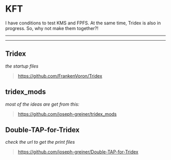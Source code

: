 # KFT
I have conditions to test KMS and FPFS.
At the same time, Tridex is also in progress.
So, why not make them together?!

---
---


## Tridex
*the startup files*
>https://github.com/FrankenVoron/Tridex

## tridex_mods
*most of the ideas are get from this:*
>https://github.com/joseph-greiner/tridex_mods

## Double-TAP-for-Tridex
*check the url to get the print files*
>https://github.com/joseph-greiner/Double-TAP-for-Tridex